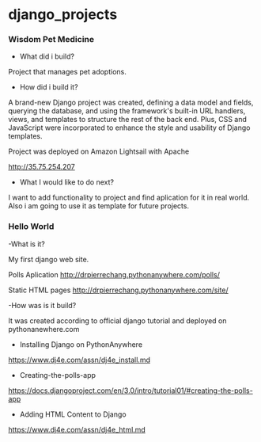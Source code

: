 # django_projects

### Wisdom Pet Medicine
- What did i build?

Project that manages pet adoptions.
- How did i build it?

A brand-new Django project was created, defining a data model and fields, querying the database, and using the framework's built-in URL handlers, views, and templates to structure the rest of the back end. Plus, CSS and JavaScript were incorporated  to enhance the style and usability of Django templates.

Project was deployed on Amazon Lightsail with Apache

http://35.75.254.207
- What I would like to do next?

I want to add functionality to project and find aplication for it in real world. Also i am going to use it as template for future projects.


### Hello World
-What is it?

My first django web site.

Polls Aplication
http://drpierrechang.pythonanywhere.com/polls/

Static HTML pages
http://drpierrechang.pythonanywhere.com/site/


-How was is it build?

It was created according to official django tutorial and deployed on pythonanewhere.com

 - Installing Django on PythonAnywhere
 
https://www.dj4e.com/assn/dj4e_install.md

 - Creating-the-polls-app
 
https://docs.djangoproject.com/en/3.0/intro/tutorial01/#creating-the-polls-app

 - Adding HTML Content to Django
 
https://www.dj4e.com/assn/dj4e_html.md

